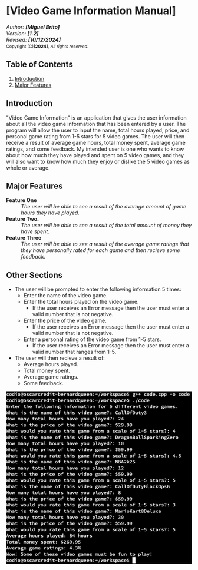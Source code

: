 # [Video Game Information Manual]

_Author: **[Miguel Brito]**_ <br/>
_Version: **[1.2]**_ <br/>
_Revised: **[10/12/2024]**_ <br/>
<small>Copyright (C)**[2024]**, <i>All rights reserved.</i></small>

[//]: <> (User Guide Samples: https://www.dropbox.com/scl/fo/l4cwcd61u2k6n8w6ovbzu/h?rlkey=djxdqkmyexvbw7jcdao6u2hlg&dl=1)

## Table of Contents

1. [Introduction](#introduction)
2. [Major Features](#major-features)

## Introduction
"Video Game Information" is an application that gives the user information about all the video game information that has been entered by a user. The program will allow the user to input the name, total hours played, price, and personal game rating from 1-5 stars for 5 video games. The user will then receive a result of average game hours, total money spent, average game ratings, and some feedback. My intended user is one who wants to know about how much they have played and spent on 5 video games, and they will also want to know how much they enjoy or dislike the 5 video games as whole or average.

## Major Features

<dl>
    <dt>
        <strong>Feature One</strong>
    </dt>
    <dd>
        <i>The user will be able to see a result of the average amount of game hours they have played.</i>
    </dd>
    <dt>
        <strong>Feature Two.</strong>
    </dt>
    <dd>
        <i>The user will be able to see a result of the total amount of money they have spent.</i>
    </dd>
    <dt>
        <strong>Feature Three</strong>
    </dt>
    <dd>
        <i>The user will be able to see a result of the average game ratings that they have personally rated for each game and then recieve some feedback.</i>
    </dd>
</dl>

## Other Sections
- The user will be prompted to enter the following information 5 times:
    - Enter the name of the video game.
    - Enter the total hours played on the video game.
        - If the user receives an Error message then the user must enter a valid number that is not negative.
    - Enter the price of the video game.
        - If the user receives an Error message then the user must enter a valid number that is not negative.
    - Enter a personal rating of the video game from 1-5 stars.
        - If the user receives an Error message then the user must enter a valid number that ranges from 1-5.
- The user will then recieve a result of:
    - Average hours played.
    - Total money spent.
    - Average game ratings.
    - Some feedback.

![Alt text](Brito_TERMINAL.png)